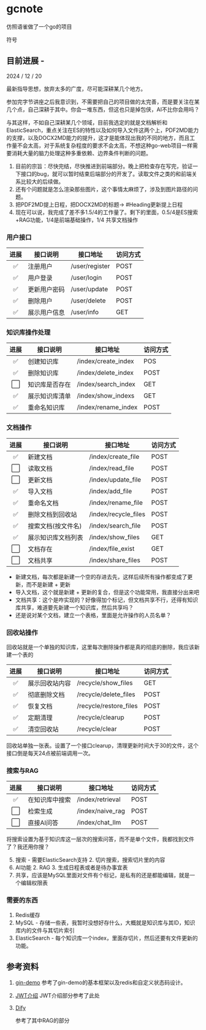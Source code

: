 # gcnote

仿照语雀做了一个go的项目

符号

## 目前进展 -

2024 / 12 / 20

最新指导思想，放弃太多的广度，尽可能深耕某几个地方。

参加完字节讲座之后我意识到，不需要把自己的项目做的太完善，而是要关注在某几个点，自己深耕于其中。你会一堆东西，但这也只是掉包侠，AI不比你会用吗？

与其这样，不如自己深耕某几个领域，目前我选定的就是文档解析和ElasticSearch，重点关注在ES的特性以及如何导入文件这两个上，PDF2MD能力的支撑，以及DOCX2MD能力的提升，这才是能体现出我的不同的地方，而且工作量不会太高，对于系统复杂程度的要求不会太高，不想这种go-web项目一样需要消耗大量的脑力处理这种多重依赖、边界条件判断的问题。



1. 目前的宗旨：尽快完结，尽快推进到前端部分。晚上把检查存在写完，验证一下接口的bug，就可以暂时结束后端部分的开发了。读取文件之类的和前端关系比较大的后续做。
2. 还有个问题就是怎么渲染那些图片，这个事情太麻烦了，涉及到图片路径的问题。
3. 把PDF2MD提上日程，把DOCX2MD的标题-> #Heading更新提上日程
4. 现在可以说，我完成了差不多1.5/4的工作量了。剩下的里面，0.5/4是ES搜索+RAG功能，1/4是前端基础操作，1/4 共享文档操作

### 用户接口

| 进展 | 接口说明     | 接口地址       | 访问方式 |
| :--: | ------------ | -------------- | -------- |
|  ✅  | 注册用户     | /user/register | POST     |
|  ✅  | 用户登录     | /user/login    | POST     |
|  ✅  | 更新用户密码 | /user/update   | POST     |
|  ✅  | 删除用户     | /user/delete   | POST     |
|  ✅  | 展示用户信息 | /user/info     | GET      |

### 知识库操作处理

| 进展 | 接口说明       | 接口地址            | 访问方式 |
| :--: | -------------- | ------------------- | -------- |
|  ✅  | 创建知识库     | /index/create_index | POS      |
|  ✅  | 删除知识库     | /index/delete_index | POST     |
| ⬜️ | 知识库是否存在 | /index/search_index | GET      |
|  ✅  | 展示知识库清单 | /index/show_indexs  | GET      |
|  ✅  | 重命名知识库   | /index/rename_index | POST     |

### 文档操作

| 进展 | 接口说明           | 接口地址             | 访问方式 |
| :--: | ------------------ | -------------------- | -------- |
|  ✅  | 新建文档           | /index/create_file   | POST     |
| ⬜️ | 读取文档           | /index/read_file     | POST     |
| ⬜️ | 更新文档           | /index/update_file   | POST     |
|  ✅  | 导入文档           | /index/add_file      | POST     |
|  ✅  | 重命名文档         | /index/rename_file   | POST     |
|  ✅  | 删除文档到回收站   | /index/recycle_files | POST     |
|  ✅  | 搜索文档(按文件名) | /index/search_file   | POST     |
|  ✅  | 展示知识库文档列表 | /index/show_files    | GET      |
| ⬜️ | 文档存在           | /index/file_exist    | GET      |
| ⬜️ | 文档共享           | /index/share_files   | POST     |

- 新建文档，每次都是新建一个空的存进去先，这样后续所有操作都变成了更新，而不是新建 + 更新
- 导入文档，这个就是新建 + 更新的复合，但是这个功能常用，我直接分出来吧
- 文档共享：这个是咋实现的？好像得加个标记，但文档共享不行，还得有知识库共享，难道要先新建一个知识库，然后共享吗？
- 还是说对某个文档，建立一个表格，里面是允许操作的人员名单？

### 回收站操作

回收站就是一个单独的知识库，这里每次删除操作都是真的彻底的删除，我应该新建一个表的

| 进展 | 接口说明       | 接口地址               | 访问方式 |
| :--: | -------------- | ---------------------- | -------- |
|  ✅  | 展示回收站内容 | /recycle/show_files    | GET      |
|  ✅  | 彻底删除文档   | /recycle/delete_files  | POST     |
|  ✅  | 恢复文档       | /recycle/restore_files | POST     |
|  ✅  | 定期清理       | /recycle/clearup       | POST     |
|  ✅  | 清空回收站     | /recycle/clear         | POST     |

回收站单独一张表。设置了一个接口clearup，清理更新时间大于30的文件，这个接口倒是每天24点被前端调用一次。

### 搜索与RAG

|         进展         | 接口说明       | 接口地址         | 访问方式 |
| :------------------: | -------------- | ---------------- | -------- |
|          ✅           | 在知识库中搜索 | /index/retrieval | POST     |
| :white_large_square: | 检索生成       | /index/naive_rag | POST     |
| :white_large_square: | 直接AI问答     | /index/chat_llm  | POST     |



将搜索设置为基于知识库这一层次的搜索问答，而不是单个文件，我都找到文件了？我还用你搜？

5. 搜索 - 需要ElasticSearch支持
   2. 切片搜索，搜索切片里的内容
6. AI功能
   2. RAG
   3. 生成日程表或者是待办事宜表
7. 共享，应该是MySQL里面对文件有个标记，是私有的还是都能编辑，就是一个编辑权限表

### 需要的东西

1. Redis缓存
2. MySQL - 存储一些表，我暂时没想好存什么，大概就是知识库与其ID，知识库内的文件与其切片索引
3. ElasticSearch - 每个知识库一个index，里面存切片，然后还要有文件更新的功能。

## 参考资料

1. [gin-demo](https://github.com/ngyhd/gin-demo)
   参考了gin-demo的基本框架以及redis和自定义状态码设计。
   
2. [JWT介绍](https://blog.csdn.net/weixin_42030357/article/details/95629924)
   JWT介绍部分参考了此处
   
3. [Dify](https://github.com/langgenius/dify)

   参考了其中RAG的部分
